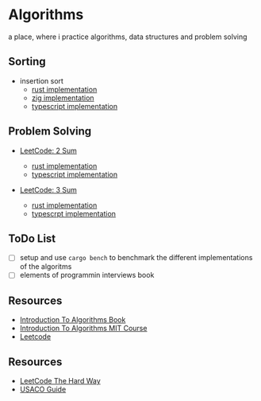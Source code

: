 # Algorithms

a place, where i practice algorithms, data structures and problem solving

## Sorting
- insertion sort
    - [rust implementation](./rust/src/sorting/insertion_sort.rs)
    - [zig implementation](./zig/src/sorting/insertion_sort.zig)
    - [typescript implementation](./typescript/src/sorting/insertion-sort.ts)


## Problem Solving
- [LeetCode: 2 Sum](https://leetcode.com/problems/two-sum/description/)
    - [rust implementation](./rust/src/leetcode/two_sum.rs)
    - [typescript implementation](./typescript/src/leetcode/two-sum.ts)

- [LeetCode: 3 Sum](https://leetcode.com/problems/3sum/description/)
    - [rust implementation](./rust/src/leetcode/three_sum.rs)
    - [typescrpt implementation](./typescript/src/leetcode/three-sum.ts)



## ToDo List
- [ ] setup and use `cargo bench` to benchmark the different implementations of the algoritms
- [ ] elements of programmin interviews book

## Resources

- [Introduction To Algorithms Book](https://mitpress.mit.edu/9780262046305/introduction-to-algorithms/)
- [Introduction To Algorithms MIT Course](https://ocw.mit.edu/courses/6-006-introduction-to-algorithms-spring-2020/)
- [Leetcode](https://leetcode.com)

## Resources
- [LeetCode The Hard Way](https://https://leetcodethehardway.com)
- [USACO Guide](https://usaco.guide/dashboard)
